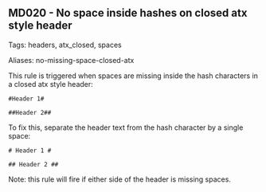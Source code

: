 ## MD020 - No space inside hashes on closed atx style header

Tags: headers, atx_closed, spaces

Aliases: no-missing-space-closed-atx

This rule is triggered when spaces are missing inside the hash characters
in a closed atx style header:

    #Header 1#

    ##Header 2##

To fix this, separate the header text from the hash character by a single
space:

    # Header 1 #

    ## Header 2 ##

Note: this rule will fire if either side of the header is missing spaces.

